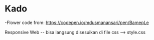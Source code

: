 # Kado
-Flower code from: https://codepen.io/mdusmanansari/pen/BamepLe

Responsive Web -- bisa langsung disesuikan di file css --> style.css

